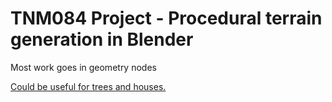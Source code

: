 # TNM084 Project - Procedural terrain generation in Blender

Most work goes in geometry nodes

[Could be useful for trees and houses.](https://docs.blender.org/manual/en/latest/modeling/geometry_nodes/geometry/operations/bounding_box.html)